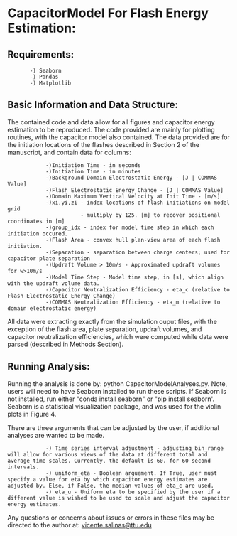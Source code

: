 # CapacitorModel For Flash Energy Estimation:

Requirements:
-------------
           -) Seaborn
           -) Pandas
           -) Matplotlib


Basic Information and Data Structure:
-------------------------------------
The contained code and data allow for all figures and capacitor energy estimation to be reproduced. The code provided are mainly for plotting routines, with the capacitor model also contained. The data provided are for the initiation locations of the flashes described in Section 2 of the manuscript, and contain data for columns:

                -)Initiation Time - in seconds
                -)Initiation Time - in minutes
                -)Background Domain Electrostatic Energy - [J | COMMAS Value]
                -)Flash Electrostatic Energy Change - [J | COMMAS Value]
                -)Domain Maximum Vertical Velocity at Init Time - [m/s]
                -)xi,yi,zi - index locations of flash initiations on model grid
                           - multiply by 125. [m] to recover positional coordinates in [m]
                -)group_idx - index for model time step in which each initiation occured.
                -)Flash Area - convex hull plan-view area of each flash initiation.
                -)Separation - separation between charge centers; used for capacitor plate separation 
                -)Updraft Volume > 10m/s - Approximated updraft volumes for w>10m/s
                -)Model Time Step - Model time step, in [s], which align with the updraft volume data.
                -)Capacitor Neutralization Efficiency - eta_c (relative to Flash Electrostatic Energy Change)
                -)COMMAS Neutralization Efficiency - eta_m (relative to domain electrostatic energy)


All data were extracting exactly from the simulation ouput files, with the exception of the flash area, plate separation, updraft volumes, and capacitor neutralization efficiencies, which were computed while data were parsed (described in Methods Section).

Running Analysis:
-------------------------------------
Running the analysis is done by: python CapacitorModelAnalyses.py. Note, users will need to have Seaborn installed to run these scripts. If Seaborn is not installed, run either "conda install seaborn" or "pip install seaborn'. Seaborn is a statistical visualization package, and was used for the violin plots in Figure 4.

There are three arguments that can be adjusted by the user, if additional analyses are wanted to be made.

                -) Time series interval adjustment - adjusting bin_range will allow for various views of the data at different total and    average time scales. Currently, the default is 60. for 60 second intervals.
                -) uniform_eta - Boolean arguement. If True, user must specify a value for eta by which capacitor energy estimates are adjusted by. Else, if False, the median values of eta_c are used.
                -) eta_u - Uniform eta to be specified by the user if a different value is wished to be used to scale and adjust the capacitor energy estimates. 
    
    
    
Any questions or concerns about issues or errors in these files may be directed to the author at: vicente.salinas@ttu.edu

